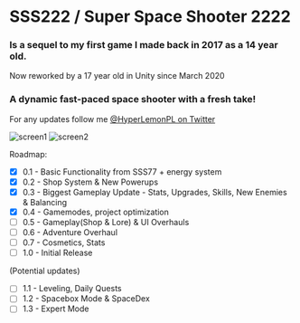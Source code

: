 # SSS222 / Super Space Shooter 2222
### Is a sequel to my first game I made back in 2017 as a 14 year old.
Now reworked by a 17 year old in Unity since March 2020
### A dynamic fast-paced space shooter with a fresh take!
For any updates follow me [@HyperLemonPL on Twitter](https://twitter.com/HyperLemonPL)

![screen1](https://i.imgur.com/3Jz3W6X.png)
![screen2](https://i.imgur.com/LpKVTPo.png)


Roadmap:
- [x] 0.1 - Basic Functionality from SSS77 + energy system
- [x] 0.2 - Shop System & New Powerups
- [x] 0.3 - Biggest Gameplay Update - Stats, Upgrades, Skills, New Enemies & Balancing
- [x] 0.4 - Gamemodes, project optimization
- [ ] 0.5 - Gameplay(Shop & Lore) & UI Overhauls
- [ ] 0.6 - Adventure Overhaul
- [ ] 0.7 - Cosmetics, Stats
- [ ] 1.0 - Initial Release

(Potential updates)
- [ ] 1.1 - Leveling, Daily Quests
- [ ] 1.2 - Spacebox Mode & SpaceDex
- [ ] 1.3 - Expert Mode